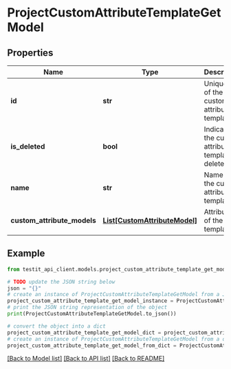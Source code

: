 # ProjectCustomAttributeTemplateGetModel


## Properties

Name | Type | Description | Notes
------------ | ------------- | ------------- | -------------
**id** | **str** | Unique ID of the custom attributes template | 
**is_deleted** | **bool** | Indicates if the custom attribute template is deleted | 
**name** | **str** | Name of the custom attribute template | 
**custom_attribute_models** | [**List[CustomAttributeModel]**](CustomAttributeModel.md) | Attributes of the template | 

## Example

```python
from testit_api_client.models.project_custom_attribute_template_get_model import ProjectCustomAttributeTemplateGetModel

# TODO update the JSON string below
json = "{}"
# create an instance of ProjectCustomAttributeTemplateGetModel from a JSON string
project_custom_attribute_template_get_model_instance = ProjectCustomAttributeTemplateGetModel.from_json(json)
# print the JSON string representation of the object
print(ProjectCustomAttributeTemplateGetModel.to_json())

# convert the object into a dict
project_custom_attribute_template_get_model_dict = project_custom_attribute_template_get_model_instance.to_dict()
# create an instance of ProjectCustomAttributeTemplateGetModel from a dict
project_custom_attribute_template_get_model_from_dict = ProjectCustomAttributeTemplateGetModel.from_dict(project_custom_attribute_template_get_model_dict)
```
[[Back to Model list]](../README.md#documentation-for-models) [[Back to API list]](../README.md#documentation-for-api-endpoints) [[Back to README]](../README.md)



